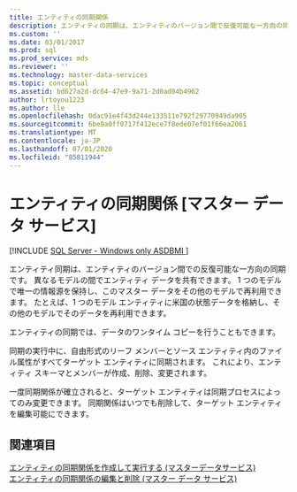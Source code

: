 ```yaml
---
title: エンティティの同期関係
description: エンティティの同期は、エンティティのバージョン間で反復可能な一方向の同期であり、マスターデータサービスモデル間でエンティティデータを共有できます。
ms.custom: ''
ms.date: 03/01/2017
ms.prod: sql
ms.prod_service: mds
ms.reviewer: ''
ms.technology: master-data-services
ms.topic: conceptual
ms.assetid: bd627a2d-dc64-47e9-9a71-2d0ad04b4962
author: lrtoyou1223
ms.author: lle
ms.openlocfilehash: 0dac91e4f43d244e133511e792f29770949da905
ms.sourcegitcommit: 6be9a0ff0717f412ece7f8ede07ef01f66ea2061
ms.translationtype: MT
ms.contentlocale: ja-JP
ms.lasthandoff: 07/01/2020
ms.locfileid: "85811944"
---
```

# <a name="entity-sync-relationship-master-data-services"></a>エンティティの同期関係 [マスター データ サービス]

[!INCLUDE [SQL Server - Windows only ASDBMI  ](../includes/applies-to-version/sql-windows-only-asdbmi.md)]

  エンティティ同期は、エンティティのバージョン間での反復可能な一方向の同期です。 異なるモデルの間でエンティティ データを共有できます。 1 つのモデルで唯一の情報源を保持し、このマスター データをその他のモデルで再利用できます。 たとえば、1 つのモデル エンティティに米国の状態データを格納し、その他のモデルでそのデータを再利用できます。  
  
 エンティティの同期では、データのワンタイム コピーを行うこともできます。  
  
 同期の実行中に、自由形式のリーフ メンバーとソース エンティティ内のファイル属性がすべてターゲット エンティティに同期されます。 これにより、エンティティ スキーマとメンバーが作成、削除、変更されます。  
  
 一度同期関係が確立されると、ターゲット エンティティは同期プロセスによってのみ変更できます。 同期関係はいつでも削除して、ターゲット エンティティを編集可能にできます。  
  
## <a name="see-also"></a>関連項目  
 [エンティティの同期関係を作成して実行する &#40;マスターデータサービス&#41;](../master-data-services/create-and-execute-an-entity-sync-relationship-master-data-services.md)   
 [エンティティの同期関係の編集と削除 (マスター データ サービス)](../master-data-services/edit-and-delete-an-entity-sync-relationship-master-data-services.md)  
  
  
